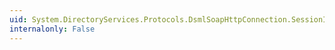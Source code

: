 ```yaml
---
uid: System.DirectoryServices.Protocols.DsmlSoapHttpConnection.SessionId
internalonly: False
---
```

